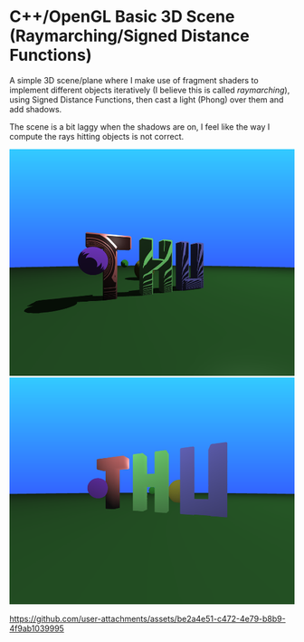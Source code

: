 # C++/OpenGL Basic 3D Scene (Raymarching/Signed Distance Functions)

A simple 3D scene/plane where I make use of fragment shaders to implement different objects iteratively (I believe this is called *raymarching*), using Signed Distance Functions, then cast a light (Phong) over them and add shadows.

The scene is a bit laggy when the shadows are on, I feel like the way I compute the rays hitting objects is not correct. 

<img alt="logofireball" src="/external_assets/ss1.png" height="400" width="auto">
<img alt="logofireball" src="/external_assets/ss2.png" height="400" width="auto">

https://github.com/user-attachments/assets/be2a4e51-c472-4e79-b8b9-4f9ab1039995

